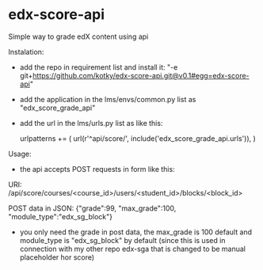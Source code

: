 # edx-score-api
Simple way to grade edX content using api

Instalation:
 - add the repo in requirement list and install it: "-e git+https://github.com/kotky/edx-score-api.git@v0.1#egg=edx-score-api"
 - add the application in the lms/envs/common.py list as "edx_score_grade_api"
 - add the url in the lms/urls.py list as like this:
 
    urlpatterns += (
        url(r'^api/score/', include('edx_score_grade_api.urls')),
    )

Usage:
 - the api accepts POST requests in form like this:
 
 URI: /api/score/courses/<course_id>/users/<student_id>/blocks/<block_id>
 
 POST data in JSON:
   {"grade":99, "max_grade":100, "module_type":"edx_sg_block"}
 
 
 - you only need the grade in post data, the max_grade is 100 default and module_type is "edx_sg_block" by default (since this is used in connection with my other repo edx-sga that is changed to be manual placeholder hor score)
